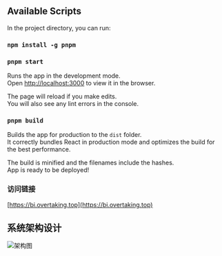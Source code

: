 ## Available Scripts

In the project directory, you can run:

### `npm install -g pnpm`

### `pnpm start`

Runs the app in the development mode.\
Open [http://localhost:3000](http://localhost:3000) to view it in the browser.

The page will reload if you make edits.\
You will also see any lint errors in the console.

### `pnpm build`

Builds the app for production to the `dist` folder.\
It correctly bundles React in production mode and optimizes the build for the best performance.

The build is minified and the filenames include the hashes.\
App is ready to be deployed!

### 访问链接

[https://bi.overtaking.top](https://bi.overtaking.top)

## 系统架构设计

![架构图](https://static.overtaking.top/architecture/dashboard-bi.png)
